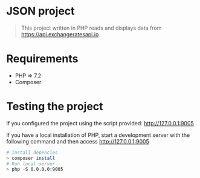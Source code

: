 # JSON project

> This project written in PHP reads and displays data from https://api.exchangeratesapi.io.

# Requirements

* PHP => 7.2
* Composer

# Testing the project
If you configured the project using the script provided: http://127.0.0.1:9005

If you have a local installation of PHP, start a development server with the following command and then access http://127.0.0.1:9005

``` bash
# Install depencies
> composer install
# Run local server
> php -S 0.0.0.0:9005
```